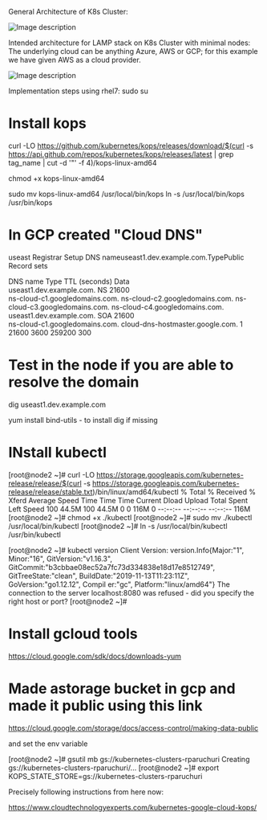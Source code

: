General Architecture of K8s Cluster:

![Image description](https://miro.medium.com/max/1190/0*sGRplim9zUwPPeXB.png)

Intended architecture for LAMP stack on K8s Cluster with minimal nodes:
The underlying cloud can be anything Azure, AWS or GCP; for this example we have given AWS as a cloud provider.

![Image description](http://docs.heptio.com/_images/lamp-001.png)

Implementation steps using rhel7:
sudo su

# Install kops

curl -LO https://github.com/kubernetes/kops/releases/download/$(curl -s https://api.github.com/repos/kubernetes/kops/releases/latest | grep tag_name | cut -d '"' -f 4)/kops-linux-amd64

chmod +x kops-linux-amd64

 sudo mv kops-linux-amd64 /usr/local/bin/kops
 ln -s /usr/local/bin/kops /usr/bin/kops

# In GCP created "Cloud DNS"

 useast
 Registrar Setup
DNS nameuseast1.dev.example.com.TypePublic
Record sets
 
DNS name	Type	TTL (seconds)	Data	
useast1.dev.example.com.	NS	21600	
ns-cloud-c1.googledomains.com.
ns-cloud-c2.googledomains.com.
ns-cloud-c3.googledomains.com.
ns-cloud-c4.googledomains.com.
useast1.dev.example.com.	SOA	21600	
ns-cloud-c1.googledomains.com. cloud-dns-hostmaster.google.com. 1 21600 3600 259200 300

# Test in the node if you are able to resolve the domain

 dig useast1.dev.example.com

  yum install bind-utils - to install dig if missing


# INstall kubectl
[root@node2 ~]# curl -LO https://storage.googleapis.com/kubernetes-release/release/$(curl -s https://storage.googleapis.com/kubernetes-release/release/stable.txt)/bin/linux/amd64/kubectl
  % Total    % Received % Xferd  Average Speed   Time    Time     Time  Current
                                 Dload  Upload   Total   Spent    Left  Speed
100 44.5M  100 44.5M    0     0   116M      0 --:--:-- --:--:-- --:--:--  116M
[root@node2 ~]# chmod +x ./kubectl
[root@node2 ~]# sudo mv ./kubectl /usr/local/bin/kubectl
[root@node2 ~]# ln -s /usr/local/bin/kubectl /usr/bin/kubectl


[root@node2 ~]# kubectl version
Client Version: version.Info{Major:"1", Minor:"16", GitVersion:"v1.16.3", GitCommit:"b3cbbae08ec52a7fc73d334838e18d17e8512749", GitTreeState:"clean", BuildDate:"2019-11-13T11:23:11Z", GoVersion:"go1.12.12", Compil
er:"gc", Platform:"linux/amd64"}
The connection to the server localhost:8080 was refused - did you specify the right host or port?
[root@node2 ~]# 

# Install gcloud tools

https://cloud.google.com/sdk/docs/downloads-yum


# Made astorage bucket in gcp  and made it public using this link
  https://cloud.google.com/storage/docs/access-control/making-data-public

 and set the env variable

[root@node2 ~]# gsutil mb gs://kubernetes-clusters-rparuchuri
Creating gs://kubernetes-clusters-rparuchuri/...
[root@node2 ~]#  export KOPS_STATE_STORE=gs://kubernetes-clusters-rparuchuri


Precisely following instructions from here now:

https://www.cloudtechnologyexperts.com/kubernetes-google-cloud-kops/

